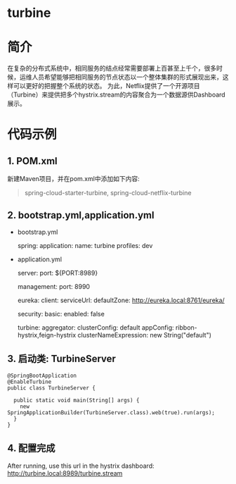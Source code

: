 
turbine
=======

# 简介
在复杂的分布式系统中，相同服务的结点经常需要部署上百甚至上千个，很多时候，运维人员希望能够把相同服务的节点状态以一个整体集群的形式展现出来，这样可以更好的把握整个系统的状态。 为此，Netflix提供了一个开源项目（Turbine）来提供把多个hystrix.stream的内容聚合为一个数据源供Dashboard展示。
# 代码示例
## 1. POM.xml
新建Maven项目，并在pom.xml中添加如下内容:
> spring-cloud-starter-turbine, spring-cloud-netflix-turbine


## 2. bootstrap.yml,application.yml

- bootstrap.yml


    spring:
      application:
        name: turbine
      profiles: dev


- application.yml


    server:
      port: ${PORT:8989}
    
    management:
      port: 8990
    
    eureka:
      client:
        serviceUrl:
          defaultZone: http://eureka.local:8761/eureka/
    
    security:
      basic:
        enabled: false
    
    
    turbine:
      aggregator:
        clusterConfig: default
      appConfig: ribbon-hystrix,feign-hystrix
      clusterNameExpression: new String("default")



## 3. 启动类: TurbineServer


    @SpringBootApplication
    @EnableTurbine
    public class TurbineServer {
    
      public static void main(String[] args) {
        new SpringApplicationBuilder(TurbineServer.class).web(true).run(args);
      }
    }

## 4. 配置完成
After running, use this url in the hystrix dashboard: http://turbine.local:8989/turbine.stream
